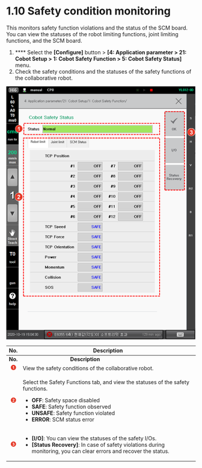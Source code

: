 # 1.10 Safety condition monitoring

This monitors safety function violations and the status of the SCM board. You can view the statuses of the robot limiting functions, joint limiting functions, and the SCM board.

1. &#x20;**** Select the **\[Configure]** button > **\[4: Application parameter > 21: Cobot Setup > 1: Cobot Safety Function > 5: Cobot Safety Status]** menu.
2. Check the safety conditions and the statuses of the safety functions of the collaborative robot.

![](<../../_assets/image_41.png>)

|                No.                | Description                                                                                                                                                                                                                                                                                                             |
| :-------------------------------: | ----------------------------------------------------------------------------------------------------------------------------------------------------------------------------------------------------------------------------------------------------------------------------------------------------------------------- |
|              **No.**              | 　　　　　　　　　**Description**                                                                                                                                                                                                                                                                                                |
|  ![](../../_assets/1.png) | View the safety conditions of the collaborative robot.                                                                                                                                                                                                                                                                  |
|  ![](../../_assets/2.png) | <p>Select the Safety Functions tab, and view the statuses of the safety functions.</p><ul><li><strong>OFF</strong>: Safety space disabled </li><li><strong>SAFE</strong>: Safety function observed</li><li><strong>UNSAFE</strong>: Safety function violated</li><li><strong>ERROR</strong>: SCM status error</li></ul> |
| ![](../../_assets/3.png)  | <ul><li><strong>[I/O]</strong>: You can view the statuses of the safety I/Os.</li><li><strong>[Status Recovery]</strong>: In case of safety violations during monitoring, you can clear errors and recover the status.</li></ul>                                                                                        |
